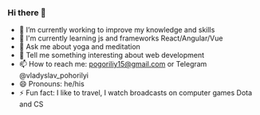 ### Hi there 👋

<!--
**borkrit/borkrit** is a ✨ _special_ ✨ repository because its `README.md` (this file) appears on your GitHub profile.

Here are some ideas to get you started:
-->
- 🔭 I’m currently working to improve my knowledge and skills
- 🌱 I'm currently learning js and frameworks React/Angular/Vue
- 💬 Ask me about yoga and meditation
- 💬 Tell me something interesting about web development
- 📫 How to reach me: pogoriliy15@gmail.com or Telegram @vladyslav_pohorilyi
- 😄 Pronouns: he/his
- ⚡ Fun fact: I like to travel, I watch broadcasts on computer games Dota and CS 

